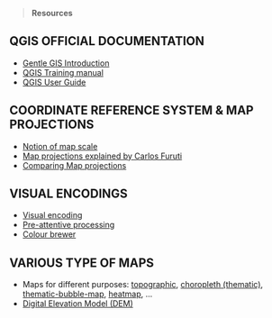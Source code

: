 > **Resources**

## QGIS OFFICIAL DOCUMENTATION
  * [Gentle GIS Introduction](http://docs.qgis.org/2.14/en/docs/gentle_gis_introduction/)
  * [QGIS Training manual](http://docs.qgis.org/2.14/en/docs/training_manual/)
  * [QGIS User Guide](http://docs.qgis.org/2.14/en/docs/user_manual/)


## COORDINATE REFERENCE SYSTEM & MAP PROJECTIONS
* [Notion of map scale](https://en.wikipedia.org/wiki/Scale_(map))
* [Map projections explained by Carlos Furuti](http://www.progonos.com/furuti/MapProj/Normal/TOC/cartTOC.html)
* [Comparing Map projections](http://bl.ocks.org/syntagmatic/ba569633d51ebec6ec6e)

## VISUAL ENCODINGS
* [Visual encoding](http://vda.univie.ac.at/Teaching/Vis/13s/LectureNotes/05_visual_encodings.pdf)
* [Pre-attentive processing](https://www.youtube.com/watch?v=UFNzATczkDU)
* [Colour brewer](http://colorbrewer2.org/#type=sequential&scheme=BuGn&n=3)

## VARIOUS TYPE OF MAPS
* Maps for different purposes: [topographic](https://en.wikipedia.org/wiki/Topographic_map), [choropleth (thematic)](https://bl.ocks.org/mbostock/4060606), [thematic-bubble-map](https://bost.ocks.org/mike/bubble-map/), [heatmap](https://carto.com/docs/tutorials/heatmap/), ...
* [Digital Elevation Model (DEM)](https://en.wikipedia.org/wiki/Digital_elevation_model)
